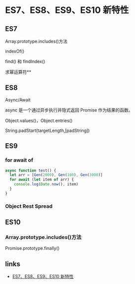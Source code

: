 # ES7、ES8、ES9、ES10 新特性

## ES7

Array.prototype.includes()方法

indexOf()

find() 和 findIndex()

求幂运算符\*\*

## ES8

Async/Await

async 是一个通过异步执行并隐式返回 Promise 作为结果的函数。

Object.values()，Object.entries()

String.padStart(targetLength,[padString])

## ES9

### for await of

```js
async function test() {
  let arr = [Gen(2000), Gen(100), Gen(3000)]
  for await (let item of arr) {
    console.log(Date.now(), item)
  }
}
```

### Object Rest Spread

## ES10

### Array.prototype.includes()方法

Promise.prototype.finally()

## links

- [ES7、ES8、ES9、ES10 新特性](https://mp.weixin.qq.com/s/imcOWdQ9GdXViHUXMmyinw)
